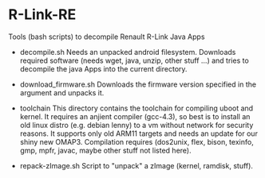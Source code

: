 R-Link-RE
=========

Tools (bash scripts) to decompile Renault R-Link Java Apps

- decompile.sh
  Needs an unpacked android filesystem. Downloads required software
  (needs wget, java, unzip, other stuff ...) and tries to decompile
  the java Apps into the current directory.

- download_firmware.sh
  Downloads the firmware version specified in the argument and
  unpacks it.

- toolchain
  This directory contains the toolchain for compiling uboot and kernel.
  It requires an anjient compiler (gcc-4.3), so best is to install
  an old linux distro (e.g. debian lenny) to a vm without network for
  security reasons.
  It supports only old ARM11 targets and needs an update for our shiny
  new OMAP3.
  Compilation requires (dos2unix, flex, bison, texinfo, gmp, mpfr, javac,
  maybe other stuff not listed here).

- repack-zImage.sh
  Script to "unpack" a zImage (kernel, ramdisk, stuff).
